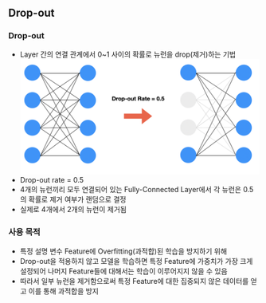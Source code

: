 ## Drop-out
### Drop-out
- Layer 간의 연결 관계에서 0~1 사이의 확률로 뉴런을 drop(제거)하는 기법
![](Attatched/Pasted%20image%2020240123120402.png)
- Drop-out rate = 0.5
- 4개의 뉴런끼리 모두 연결되어 있는 Fully-Connected Layer에서 각 뉴런은 0.5의 확률로 제거 여부가 랜덤으로 결정
- 실제로 4개에서 2개의 뉴런이 제거됨
### 사용 목적
- 특정 설명 변수 Feature에 Overfitting(과적합)된 학습을 방지하기 위해
- Drop-out을 적용하지 않고 모델을 학습하면 특정 Feature에 가중치가 가장 크게 설정되어 나머지 Feature들에 대해서는 학습이 이루어지지 않을 수 있음
- 따라서 일부 뉴런을 제거함으로써 특정 Feature에 대한 집중되지 않은 데이터를 얻고 이를 통해 과적합을 방지